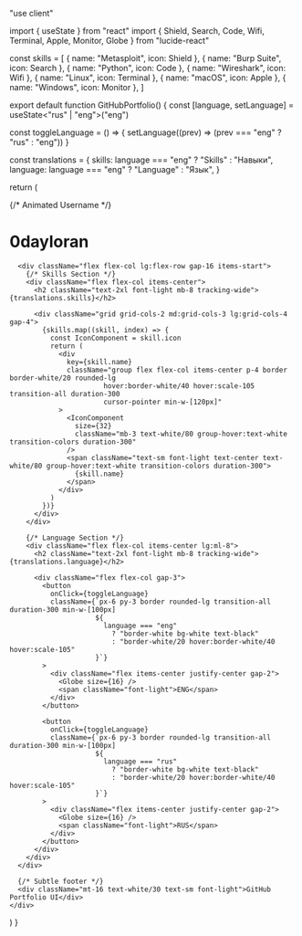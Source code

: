 "use client"

import { useState } from "react"
import { Shield, Search, Code, Wifi, Terminal, Apple, Monitor, Globe } from "lucide-react"

const skills = [
  { name: "Metasploit", icon: Shield },
  { name: "Burp Suite", icon: Search },
  { name: "Python", icon: Code },
  { name: "Wireshark", icon: Wifi },
  { name: "Linux", icon: Terminal },
  { name: "macOS", icon: Apple },
  { name: "Windows", icon: Monitor },
]

export default function GitHubPortfolio() {
  const [language, setLanguage] = useState<"rus" | "eng">("eng")

  const toggleLanguage = () => {
    setLanguage((prev) => (prev === "eng" ? "rus" : "eng"))
  }

  const translations = {
    skills: language === "eng" ? "Skills" : "Навыки",
    language: language === "eng" ? "Language" : "Язык",
  }

  return (
    <div className="min-h-screen bg-black text-white flex flex-col items-center justify-center p-8">
      {/* Animated Username */}
      <div className="mb-16">
        <h1 className="text-6xl md:text-8xl font-thin tracking-wider animate-pulse">0dayloran</h1>
      </div>

      <div className="flex flex-col lg:flex-row gap-16 items-start">
        {/* Skills Section */}
        <div className="flex flex-col items-center">
          <h2 className="text-2xl font-light mb-8 tracking-wide">{translations.skills}</h2>

          <div className="grid grid-cols-2 md:grid-cols-3 lg:grid-cols-4 gap-4">
            {skills.map((skill, index) => {
              const IconComponent = skill.icon
              return (
                <div
                  key={skill.name}
                  className="group flex flex-col items-center p-4 border border-white/20 rounded-lg 
                           hover:border-white/40 hover:scale-105 transition-all duration-300 
                           cursor-pointer min-w-[120px]"
                >
                  <IconComponent
                    size={32}
                    className="mb-3 text-white/80 group-hover:text-white transition-colors duration-300"
                  />
                  <span className="text-sm font-light text-center text-white/80 group-hover:text-white transition-colors duration-300">
                    {skill.name}
                  </span>
                </div>
              )
            })}
          </div>
        </div>

        {/* Language Section */}
        <div className="flex flex-col items-center lg:ml-8">
          <h2 className="text-2xl font-light mb-8 tracking-wide">{translations.language}</h2>

          <div className="flex flex-col gap-3">
            <button
              onClick={toggleLanguage}
              className={`px-6 py-3 border rounded-lg transition-all duration-300 min-w-[100px]
                         ${
                           language === "eng"
                             ? "border-white bg-white text-black"
                             : "border-white/20 hover:border-white/40 hover:scale-105"
                         }`}
            >
              <div className="flex items-center justify-center gap-2">
                <Globe size={16} />
                <span className="font-light">ENG</span>
              </div>
            </button>

            <button
              onClick={toggleLanguage}
              className={`px-6 py-3 border rounded-lg transition-all duration-300 min-w-[100px]
                         ${
                           language === "rus"
                             ? "border-white bg-white text-black"
                             : "border-white/20 hover:border-white/40 hover:scale-105"
                         }`}
            >
              <div className="flex items-center justify-center gap-2">
                <Globe size={16} />
                <span className="font-light">RUS</span>
              </div>
            </button>
          </div>
        </div>
      </div>

      {/* Subtle footer */}
      <div className="mt-16 text-white/30 text-sm font-light">GitHub Portfolio UI</div>
    </div>
  )
}
